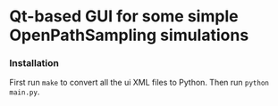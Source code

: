 
# Qt-based GUI for some simple OpenPathSampling simulations

### Installation

First run `make` to convert all the ui XML files to Python. Then run `python
main.py`.


